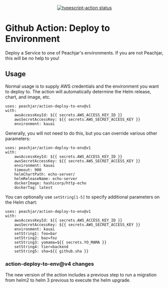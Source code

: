 <p align="center">
  <a href="https://github.com/peachjar/action-deploy-to-env/actions"><img alt="typescript-action status" src="https://github.com/peachjar/action-deploy-to-env/workflows/build-test/badge.svg"></a>
</p>

# Github Action: Deploy to Environment

Deploy a Service to one of Peachjar's environments.  If you are not Peachjar, this will be no help to you!

## Usage

Normal usage is to supply AWS credentials and the environment you want to deploy to.  The action will automatically determine the Helm release, chart, and image, etc.

```
uses: peachjar/action-deploy-to-env@v1
with:
    awsAccessKeyId: ${{ secrets.AWS_ACCESS_KEY_ID }}
    awsSecretAccessKey: ${{ secrets.AWS_SECRET_ACCESS_KEY }}
    environment: kauai
```

Generally, you will not need to do this, but you can override various other parameters:

```
uses: peachjar/action-deploy-to-env@v1
with:
    awsAccessKeyId: ${{ secrets.AWS_ACCESS_KEY_ID }}
    awsSecretAccessKey: ${{ secrets.AWS_SECRET_ACCESS_KEY }}
    environment: kauai
    timeout: 900
    helmChartPath: echo-server/
    helmReleaseName: echo-server
    dockerImage: hashicorp/http-echo
    dockerTag: latest
```

You can optionally use `setString[1-5]` to specify additional parameters on the Helm chart:

```
uses: peachjar/action-deploy-to-env@v1
with:
    awsAccessKeyId: ${{ secrets.AWS_ACCESS_KEY_ID }}
    awsSecretAccessKey: ${{ secrets.AWS_SECRET_ACCESS_KEY }}
    environment: kauai
    setString1: foo=bar
    setString2: baz=foz
    setString3: yomama=${{ secrets.YO_MAMA }}
    setString4: tier=backend
    setString5: sha=${{ github.sha }}
```
### action-deploy-to-env@v4 changes
The new version of the action includes a previous step to run a migration from helm2 to helm 3 previous to execute the helm upgrade. 
